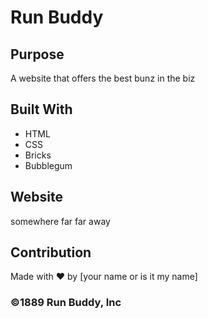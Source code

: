 # Run Buddy

## Purpose
A website that offers the best bunz in the biz

## Built With
* HTML
* CSS
* Bricks
* Bubblegum

## Website
somewhere far far away

## Contribution
Made with ❤️ by [your name or is it my name]


### ©️1889 Run Buddy, Inc 
